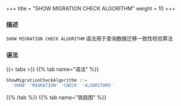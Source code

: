 +++
title = "SHOW MIGRATION CHECK ALGORITHM"
weight = 10
+++

### 描述

`SHOW MIGRATION CHECK ALGORITHM` 语法用于查询数据迁移一致性校验算法
### 语法

{{< tabs >}}
{{% tab name="语法" %}}
```sql
ShowMigrationCheckAlgorithm ::=
  'SHOW' 'MIGRATION' 'CHECK' 'ALGORITHMS'
```
{{% /tab %}}
{{% tab name="铁路图" %}}
<iframe frameborder="0" name="diagram" id="diagram" width="100%" height="100%"></iframe>
{{% /tab %}}
{{< /tabs >}}


### 返回值说明

| 列                       | 说明             |
|-------------------------|------------------|
|type                     | 一致性校验算法类型  |
|supported_database_types | 支持数据库类型     |
|description              | 说明              |
### 示例

- 查询数据迁移一致性校验算法

```sql
SHOW MIGRATION CHECK ALGORITHMS;
```

```sql
mysql> SHOW MIGRATION CHECK ALGORITHMS;
+-------------+--------------------------------------------------------------+----------------------------+
| type        | supported_database_types                                     | description                |
+-------------+--------------------------------------------------------------+----------------------------+
| CRC32_MATCH | MySQL                                                        | Match CRC32 of records.    |
| DATA_MATCH  | SQL92,MySQL,MariaDB,PostgreSQL,openGauss,Oracle,SQLServer,H2 | Match raw data of records. |
+-------------+--------------------------------------------------------------+----------------------------+
2 rows in set (0.03 sec)
```

### 保留字

`SHOW`、`MIGRATION`、`CHECK`、`ALGORITHMS`

### 相关链接

- [保留字](/cn/reference/distsql/syntax/reserved-word/)